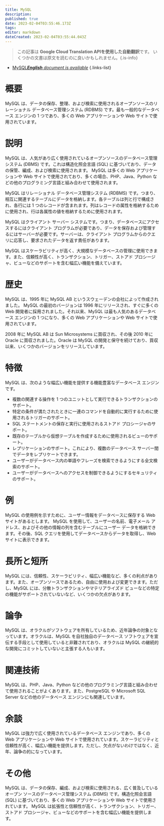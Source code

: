 ```yaml
---
title: MySQL
description: 
published: true
date: 2023-02-04T03:55:46.173Z
tags: 
editor: markdown
dateCreated: 2023-02-04T03:55:44.043Z
---
```


> この記事は **Google Cloud Translation APIを使用した自動翻訳**です。
いくつかの文書は原文を読むのに良いかもしれません。{.is-info}



- [MySQL***English** document is available*](/en/Knowledge-base/Dictionary/mysql)
{.links-list}


# 概要
MySQL は、データの保存、整理、および検索に使用されるオープンソースのリレーショナル データベース管理システム (RDBMS) です。最も一般的なデータベース エンジンの 1 つであり、多くの Web アプリケーションや Web サイトで使用されています。

# 説明
MySQL は、人気があり広く使用されているオープンソースのデータベース管理システム (DBMS) です。これは構造化照会言語 (SQL) に基づいており、データの保管、編成、および検索に使用されます。 MySQL は多くの Web アプリケーションや Web サイトで使用されており、多くの場合、PHP、Java、Python などの他のプログラミング言語と組み合わせて使用されます。

MySQL はリレーショナル データベース管理システム (RDBMS) です。つまり、相互に関連するテーブルにデータを格納します。各テーブルは列と行で構成され、各行には 1 つのレコードが含まれます。列はレコードの属性を格納するために使用され、行は各属性の値を格納するために使用されます。

MySQL はクライアント サーバー システムです。つまり、データベースにアクセスするにはクライアント プログラムが必要であり、データを保存および管理するにはサーバーが必要です。サーバーは、クライアント プログラムからのクエリに応答し、要求されたデータを返す責任があります。

MySQL はスケーラビリティが高く、大規模なデータベースの管理に使用できます。また、信頼性が高く、トランザクション、トリガー、ストアド プロシージャ、ビューなどのサポートを含む幅広い機能を備えています。

# 歴史
MySQL は、1995 年に MySQL AB というスウェーデンの会社によって作成されました。 MySQL の最初のバージョンは 1996 年にリリースされ、すぐに多くの Web 開発者に採用されました。それ以来、MySQL は最も人気のあるデータベース エンジンの 1 つになり、多くの Web アプリケーションや Web サイトで使用されています。

2008 年に MySQL AB は Sun Microsystems に買収され、その後 2010 年に Oracle に買収されました。Oracle は MySQL の開発と保守を続けており、買収以来、いくつかのバージョンをリリースしています。

# 特徴
MySQL は、次のような幅広い機能を提供する機能豊富なデータベース エンジンです。

- 複数の関連する操作を 1 つのユニットとして実行できるトランザクションのサポート。
- 特定の条件が満たされたときに一連のコマンドを自動的に実行するために使用されるトリガーのサポート。
- SQL ステートメントの保存と実行に使用されるストアド プロシージャのサポート。
- 既存のテーブルから仮想テーブルを作成するために使用されるビューのサポート。
- レプリケーションのサポート。これにより、複数のデータベース サーバー間でデータをレプリケートできます。
- ユーザーがデータベース内の単語やフレーズを検索できるようにする全文検索のサポート。
- ユーザーがデータベースへのアクセスを制御できるようにするセキュリティのサポート。

# 例
MySQL の使用例を示すために、ユーザー情報をデータベースに保存する Web サイトがあるとします。 MySQL を使用して、ユーザーの名前、電子メール アドレス、およびその他の情報の列を含むテーブルにユーザー データを格納できます。その後、SQL クエリを使用してデータベースからデータを取得し、Web サイトに表示できます。

# 長所と短所
MySQL には、信頼性、スケーラビリティ、幅広い機能など、多くの利点があります。また、オープンソースであるため、自由に使用および変更できます。ただし、MySQL には、分散トランザクションやマテリアライズド ビューなどの特定の機能がサポートされていないなど、いくつかの欠点があります。

# 論争
MySQL は、オラクルがソフトウェアを所有しているため、近年論争の対象となっています。オラクルは、MySQL を自社独自のデータベース ソフトウェアを宣伝する手段として使用していると非難されており、オラクルは MySQL の継続的な開発にコミットしていないと主張する人もいます。

# 関連技術
MySQL は、PHP、Java、Python などの他のプログラミング言語と組み合わせて使用されることがよくあります。また、PostgreSQL や Microsoft SQL Server などの他のデータベース エンジンにも関連しています。

# 余談
MySQL は強力で広く使用されているデータベース エンジンであり、多くの Web アプリケーションや Web サイトで使用されています。スケーラビリティと信頼性が高く、幅広い機能を提供します。ただし、欠点がないわけではなく、近年、論争の的になっています。

# その他
MySQL は、データの保存、編成、および検索に使用される、広く普及しているオープン ソースのデータベース管理システム (DBMS) です。構造化照会言語 (SQL) に基づいており、多くの Web アプリケーションや Web サイトで使用されています。 MySQL は拡張性と信頼性が高く、トランザクション、トリガー、ストアド プロシージャ、ビューなどのサポートを含む幅広い機能を提供します。